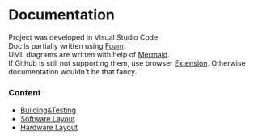# Documentation

Project was developed in Visual Studio Code</br>
Doc is partially written using [Foam](https://github.com/foambubble/foam).</br>
UML diagrams are written with help of [Mermaid](https://github.com/mermaid-js/mermaid).</br>
If Github is still not supporting them, use browser [Extension](https://chrome.google.com/webstore/detail/github-%20-mermaid/goiiopgdnkogdbjmncgedmgpoajilohe).
Otherwise documentation wouldn't be that fancy.
### Content
- [Building&Testing](build.md)
- [Software Layout](software.md)
- [Hardware Layout](hardware.md)

